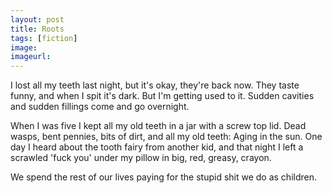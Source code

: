 ```yaml
---
layout: post
title: Roots
tags: [fiction]
image:
imageurl:
---
```


I lost all my teeth last night, but it's okay, they're back now. They taste funny, and when I spit it's dark. But I'm getting used to it. Sudden cavities and sudden fillings come and go overnight.

<!--more-->When I was five I kept all my old teeth in a jar with a screw top lid. Dead wasps, bent pennies, bits of dirt, and all my old teeth: Aging in the sun. One day I heard about the tooth fairy from another kid, and that night I left a scrawled 'fuck you' under my pillow in big, red, greasy, crayon.

We spend the rest of our lives paying for the stupid shit we do as children.
